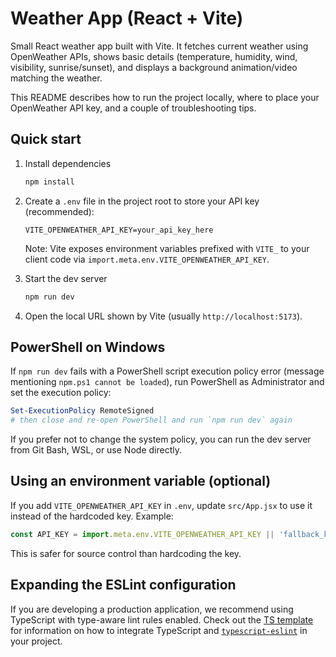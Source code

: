  # Weather App (React + Vite)

Small React weather app built with Vite. It fetches current weather using OpenWeather APIs, shows basic details (temperature, humidity, wind, visibility, sunrise/sunset), and displays a background animation/video matching the weather.

This README describes how to run the project locally, where to place your OpenWeather API key, and a couple of troubleshooting tips.

## Quick start

1. Install dependencies

	```powershell
	npm install
	```

2. Create a `.env` file in the project root to store your API key (recommended):

	```text
	VITE_OPENWEATHER_API_KEY=your_api_key_here
	```

	Note: Vite exposes environment variables prefixed with `VITE_` to your client code via `import.meta.env.VITE_OPENWEATHER_API_KEY`.

3. Start the dev server

	```powershell
	npm run dev
	```

4. Open the local URL shown by Vite (usually `http://localhost:5173`).

## PowerShell on Windows

If `npm run dev` fails with a PowerShell script execution policy error (message mentioning `npm.ps1 cannot be loaded`), run PowerShell as Administrator and set the execution policy:

```powershell
Set-ExecutionPolicy RemoteSigned
# then close and re-open PowerShell and run `npm run dev` again
```

If you prefer not to change the system policy, you can run the dev server from Git Bash, WSL, or use Node directly.

## Using an environment variable (optional)

If you add `VITE_OPENWEATHER_API_KEY` in `.env`, update `src/App.jsx` to use it instead of the hardcoded key. Example:

```js
const API_KEY = import.meta.env.VITE_OPENWEATHER_API_KEY || 'fallback_key';
```

This is safer for source control than hardcoding the key.

## Expanding the ESLint configuration

If you are developing a production application, we recommend using TypeScript with type-aware lint rules enabled. Check out the [TS template](https://github.com/vitejs/vite/tree/main/packages/create-vite/template-react-ts) for information on how to integrate TypeScript and [`typescript-eslint`](https://typescript-eslint.io) in your project.
